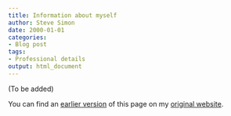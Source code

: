 ```yaml
---
title: Information about myself
author: Steve Simon
date: 2000-01-01
categories:
- Blog post
tags:
- Professional details
output: html_document
---
```


(To be added)

<!---More--->

You can find an [earlier version](http://www.pmean.com/00/simon.html) of this page on my [original website](http://www.pmean.com/original_site.html).
